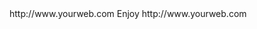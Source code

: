 <? xml version="1.0" ?>
<rss version="2.0">
<channel>
<title>*Freemedia News*</title>
<description></description>
<link>http://www.yourweb.com</link>
<item>
<title>****** Update Server is back online build 2.7.0 ****** Please install your device buffer settings its under Wizplus Builds******</title>
<description> Enjoy </description>
<link>http://www.yourweb.com</link>
</channel>
</rss>
